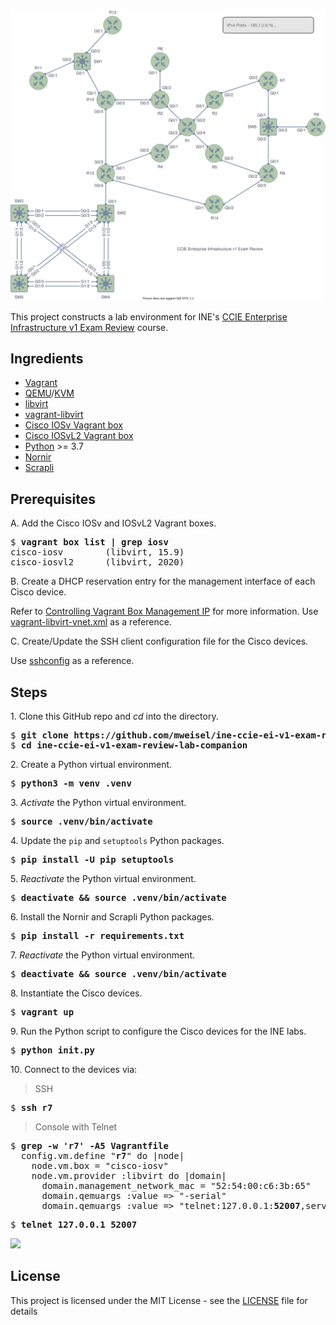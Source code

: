 ![CCIE Enterprise Infrastructure v1 topology](network-diagram.svg)

This project constructs a lab environment for INE's [CCIE Enterprise Infrastructure v1 Exam Review](https://my.ine.com/Networking/courses/02d0607e/ccie-enterprise-infrastructure-v1-exam-review) course.

## Ingredients

  * [Vagrant](https://www.vagrantup.com)
  * [QEMU](https://www.qemu.org)/[KVM](https://www.linux-kvm.org)
  * [libvirt](https://libvirt.org)
  * [vagrant-libvirt](https://github.com/vagrant-libvirt/vagrant-libvirt)
  * [Cisco IOSv Vagrant box](https://github.com/mweisel/cisco-iosv-vagrant-libvirt)
  * [Cisco IOSvL2 Vagrant box](https://github.com/mweisel/cisco-iosvl2-vagrant-libvirt)
  * [Python](https://www.python.org) >= 3.7
  * [Nornir](https://github.com/nornir-automation/nornir)
  * [Scrapli](https://github.com/carlmontanari/scrapli)

## Prerequisites

A\. Add the Cisco IOSv and IOSvL2 Vagrant boxes.

<pre>
$ <b>vagrant box list | grep iosv</b>
cisco-iosv        (libvirt, 15.9)
cisco-iosvl2      (libvirt, 2020)
</pre>

B\. Create a DHCP reservation entry for the management interface of each Cisco device.

Refer to [Controlling Vagrant Box Management IP](https://codingpackets.com/blog/controlling-vagrant-box-management-ip) for more information. Use [vagrant-libvirt-vnet.xml](files/vagrant-libvirt-vnet.xml) as a reference.

C\. Create/Update the SSH client configuration file for the Cisco devices.

Use [sshconfig](files/sshconfig) as a reference.

## Steps

1\. Clone this GitHub repo and _cd_ into the directory.

<pre>
$ <b>git clone https://github.com/mweisel/ine-ccie-ei-v1-exam-review-lab-companion.git</b>
$ <b>cd ine-ccie-ei-v1-exam-review-lab-companion</b>
</pre>

2\. Create a Python virtual environment.

<pre>
$ <b>python3 -m venv .venv</b>
</pre>

3\. _Activate_ the Python virtual environment.

<pre>
$ <b>source .venv/bin/activate</b>
</pre>

4\. Update the `pip` and `setuptools` Python packages.

<pre>
$ <b>pip install -U pip setuptools</b>
</pre>

5\. _Reactivate_ the Python virtual environment.

<pre>
$ <b>deactivate && source .venv/bin/activate</b>
</pre>

6\. Install the Nornir and Scrapli Python packages.

<pre>
$ <b>pip install -r requirements.txt</b>
</pre>

7\. _Reactivate_ the Python virtual environment.

<pre>
$ <b>deactivate && source .venv/bin/activate</b>
</pre>

8\. Instantiate the Cisco devices.

<pre>
$ <b>vagrant up</b>
</pre>

9\. Run the Python script to configure the Cisco devices for the INE labs.

<pre>
$ <b>python init.py</b>
</pre>

10\. Connect to the devices via:

> SSH

<pre>
$ <b>ssh r7</b>
</pre>

> Console with Telnet

<pre>
$ <b>grep -w 'r7' -A5 Vagrantfile</b>
  config.vm.define "<b>r7</b>" do |node|
    node.vm.box = "cisco-iosv"
    node.vm.provider :libvirt do |domain|
      domain.management_network_mac = "52:54:00:c6:3b:65"
      domain.qemuargs :value =&gt; "-serial"
      domain.qemuargs :value =&gt; "telnet:127.0.0.1:<b>52007</b>,server,nowait"
</pre>

<pre>
$ <b>telnet 127.0.0.1 52007</b>
</pre>

<a href="https://asciinema.org/a/440193?speed=2" target="_blank"><img src="https://asciinema.org/a/440193.svg" /></a>

## License

This project is licensed under the MIT License - see the [LICENSE](LICENSE) file for details
